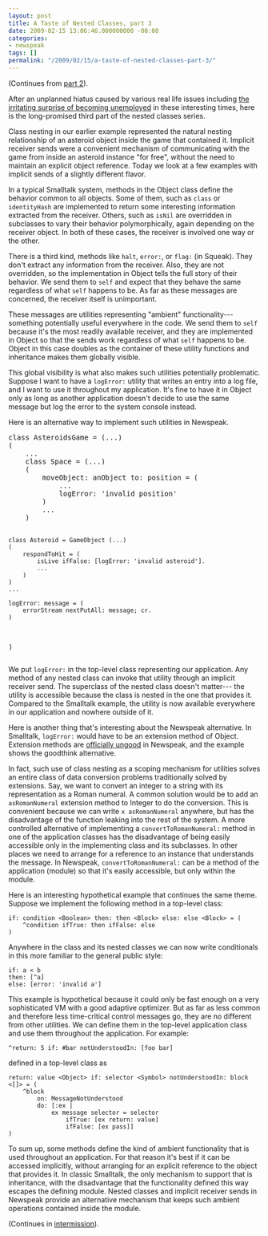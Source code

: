 ```yaml
---
layout: post
title: A Taste of Nested Classes, part 3
date: 2009-02-15 13:06:46.000000000 -08:00
categories:
- newspeak
tags: []
permalink: "/2009/02/15/a-taste-of-nested-classes-part-3/"
---
```

<p>(Continues from <a href="http://blog.3plus4.org/2008/12/07/a-taste-of-nested-classes-part-2/">part 2</a>).</p>
<p>After an unplanned hiatus caused by various real life issues including <a href="http://gbracha.blogspot.com/2008/11/we-have-good-news-and-we-have-bad-news.html">the irritating surprise of becoming unemployed</a> in these interesting times, here is the long-promised third part of the nested classes series.</p>
<p>Class nesting in our earlier example represented the natural nesting relationship of an asteroid object inside the game that contained it. Implicit receiver sends were a convenient mechanism of communicating with the game from inside an asteroid instance "for free", without the need to maintain an explicit object reference. Today we look at a few examples with implicit sends of a slightly different flavor. </p>
<p>In a typical Smalltalk system, methods in the Object class define the behavior common to all objects. Some of them, such as <code>class</code> or <code>identityHash</code> are implemented to return some interesting information extracted from the receiver. Others, such as <code>isNil</code> are overridden in subclasses to vary their behavior polymorphically, again depending on the receiver object. In both of these cases, the receiver is involved one way or the other.</p>
<p>There is a third kind, methods like <code>halt</code>, <code>error:</code>, or <code>flag:</code> (in Squeak). They don't extract any information from the receiver. Also, they are not overridden, so the implementation in Object tells the full story of their behavior. We send them to <code>self</code> and expect that they behave the same regardless of what <code>self</code> happens to be. As far as these messages are concerned, the receiver itself is unimportant.</p>
<p>These messages are utilities representing "ambient" functionality---something potentially useful everywhere in the code. We send them to <code>self</code> because it's the most readily available receiver, and they are implemented in Object so that the sends work regardless of what <code>self</code> happens to be. Object in this case doubles as the container of these utility functions and inheritance makes them globally visible.</p>
<p>This global visibility is what also makes such utilities potentially problematic. Suppose I want to have a <code>logError:</code> utility that writes an entry into a log file, and I want to use it throughout my application. It's fine to have it in Object only as long as another application doesn't decide to use the same message but log the error to the system console instead.</p>
<p>Here is an alternative way to implement such utilities in Newspeak.</p>
<pre class="smalltalk">
class AsteroidsGame = (...)
(
    ...
    class Space = (...)
    (
        moveObject: anObject to: position = (
            ...
            logError: 'invalid position'
        )
        ...
    )

    class Asteroid = GameObject (...)
    (
        respondToHit = (
            isLive ifFalse: [logError: 'invalid asteroid'].
            ...
        )
    )
    ...

    logError: message = (
        errorStream nextPutAll: message; cr.
    )
)
</pre>
<p>We put <code>logError:</code> in the top-level class representing our application. Any method of any nested class can invoke that utility through an implicit receiver send. The superclass of the nested class doesn't matter---
the utility is accessible because the class is nested in the one that provides it. Compared to the Smalltalk example, the utility is now available everywhere in our application and nowhere outside of it.

Here is another thing that's interesting about the Newspeak alternative. In Smalltalk, `logError:` would have to be an extension method of Object. Extension methods are [officially ungood](http://gbracha.blogspot.com/2008/03/monkey-patching.html) in Newspeak, and the example shows the goodthink alternative.

In fact, such use of class nesting as a scoping mechanism for utilities solves an entire class of data conversion problems traditionally solved by extensions. Say, we want to convert an integer to a string with its representation as a Roman numeral. A common solution would be to add an `asRomanNumeral` extension method to Integer to do the conversion. This is convenient because we can write `x asRomanNumeral` anywhere, but has the disadvantage of the function leaking into the rest of the system. A more controlled alternative of implementing a `convertToRomanNumeral:` method in one of the application classes has the disadvantage of being easily accessible only in the implementing class and its subclasses. In other places we need to arrange for a reference to an instance that understands the message. In Newspeak, `convertToRomanNumeral:` can be a method of the application (module) so that it's easily accessible, but only within the module.

Here is an interesting hypothetical example that continues the same theme. Suppose we implement the following method in a top-level class:

```
if: condition <Boolean> then: then <Block> else: else <Block> = (
    ^condition ifTrue: then ifFalse: else
)
```

Anywhere in the class and its nested classes we can now write conditionals in this more familiar to the general public style:

```
if: a < b
then: [^a]
else: [error: 'invalid a']
```

This example is hypothetical because it could only be fast enough on a very sophisticated VM with a good adaptive optimizer. But as far as less common and therefore less time-critical control messages go, they are no different from other utilities. We can define them in the top-level application class and use them throughout the application. For example:

```
^return: 5 if: #bar notUnderstoodIn: [foo bar]
```

defined in a top-level class as

```
return: value <Object> if: selector <Symbol> notUnderstoodIn: block <[]> = (
    ^block
        on: MessageNotUnderstood
        do: [:ex |
            ex message selector = selector
                ifTrue: [ex return: value]
                ifFalse: [ex pass]]
)
```

To sum up, some methods define the kind of ambient functionality that is used throughout an application. For that reason it's best if it can be accessed implicitly, without arranging for an explicit reference to the object that provides it. In classic Smalltalk, the only mechanism to support that is inheritance, with the disadvantage that the functionality defined this way escapes the defining module. Nested classes and implicit receiver sends in Newspeak provide an alternative mechanism that keeps such ambient operations contained inside the module.

(Continues in [intermission](http://blog.3plus4.org/2009/02/22/a-taste-of-nested-classes-intermission/)).

